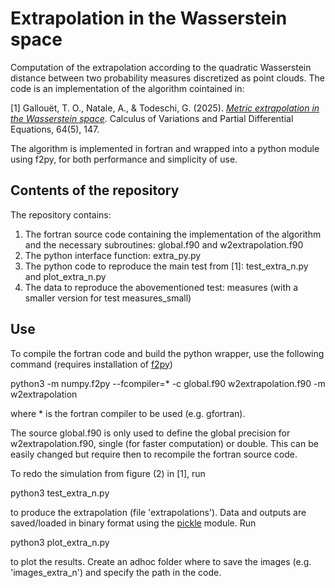 # Extrapolation in the Wasserstein space

Computation of the extrapolation according to the quadratic Wasserstein distance between two probability measures discretized as point clouds. The code is an implementation of the algorithm cointained in:

[1] Gallouët, T. O., Natale, A., & Todeschi, G. (2025). [_Metric extrapolation in the Wasserstein space_](https://arxiv.org/abs/2407.10516). Calculus of Variations and Partial Differential Equations, 64(5), 147.

The algorithm is implemented in fortran and wrapped into a python module using f2py, for both performance and simplicity of use.

## Contents of the repository

The repository contains:
1. The fortran source code containing the implementation of the algorithm and the necessary subroutines: global.f90 and w2extrapolation.f90
2. The python interface function: extra_py.py
3. The python code to reproduce the main test from [1]: test_extra_n.py and plot_extra_n.py
4. The data to reproduce the abovementioned test: measures (with a smaller version for test measures_small)

## Use
To compile the fortran code and build the python wrapper, use the following command (requires installation of [f2py](https://numpy.org/doc/stable/f2py/))

python3 -m numpy.f2py --fcompiler=* -c global.f90 w2extrapolation.f90 -m w2extrapolation

where * is the fortran compiler to be used (e.g. gfortran).

The source global.f90 is only used to define the global precision for w2extrapolation.f90, single (for faster computation) or double. This can be easily changed but require then to recompile the fortran source code.

To redo the simulation from figure (2) in [1], run

python3 test_extra_n.py

to produce the extrapolation (file 'extrapolations'). Data and outputs are saved/loaded in binary format using the [pickle](https://docs.python.org/3/library/pickle.html) module. Run

python3 plot_extra_n.py

to plot the results. Create an adhoc folder where to save the images (e.g. 'images_extra_n') and specify the path in the code. 






